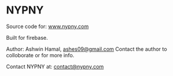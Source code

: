NYPNY
=====

Source code for: www.nypny.com

Built for firebase.

Author: Ashwin Hamal, ashes09@gmail.com
Contact the author to colloborate or for more info.

Contact NYPNY at: contact@nypny.com
